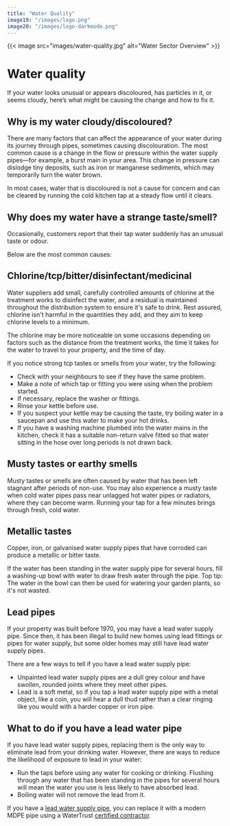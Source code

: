 ```yaml
---
title: "Water Quality"
image19: "/images/logo.png"
image20: "/images/logo-darkmode.png"
---
```


{{< image src="images/water-quality.jpg" alt="Water Sector Overview" >}}

# Water quality

If your water looks unusual or appears discoloured, has particles in it, or seems cloudy, here’s what might be causing the change and how to fix it.

## Why is my water cloudy/discoloured?

There are many factors that can affect the appearance of your water during its journey through pipes, sometimes causing discolouration. The most common cause is a change in the flow or pressure within the water supply pipes—for example, a burst main in your area. This change in pressure can dislodge tiny deposits, such as iron or manganese sediments, which may temporarily turn the water brown.

In most cases, water that is discoloured is not a cause for concern and can be cleared by running the cold kitchen tap at a steady flow until it clears.

## Why does my water have a strange taste/smell?

Occasionally, customers report that their tap water suddenly has an unusual taste or odour.

Below are the most common causes:

## Chlorine/tcp/bitter/disinfectant/medicinal

Water suppliers add small, carefully controlled amounts of chlorine at the treatment works to disinfect the water, and a residual is maintained throughout the distribution system to ensure it's safe to drink. Rest assured, chlorine isn't harmful in the quantities they add, and they aim to keep chlorine levels to a minimum.

The chlorine may be more noticeable on some occasions depending on factors such as the distance from the treatment works, the time it takes for the water to travel to your property, and the time of day.

If you notice strong tcp tastes or smells from your water, try the following:

- Check with your neighbours to see if they have the same problem.
- Make a note of which tap or fitting you were using when the problem started.
- If necessary, replace the washer or fittings.
- Rinse your kettle before use.
- If you suspect your kettle may be causing the taste, try boiling water in a saucepan and use this water to make your hot drinks.
- If you have a washing machine plumbed into the water mains in the kitchen, check it has a suitable non-return valve fitted so that water sitting in the hose over long periods is not drawn back.

## Musty tastes or earthy smells

Musty tastes or smells are often caused by water that has been left stagnant after periods of non-use. You may also experience a musty taste when cold water pipes pass near unlagged hot water pipes or radiators, where they can become warm. Running your tap for a few minutes brings through fresh, cold water.

## Metallic tastes

Copper, iron, or galvanised water supply pipes that have corroded can produce a metallic or bitter taste.

If the water has been standing in the water supply pipe for several hours, fill a washing-up bowl with water to draw fresh water through the pipe. Top tip: The water in the bowl can then be used for watering your garden plants, so it's not wasted.

## Lead pipes

If your property was built before 1970, you may have a lead water supply pipe. Since then, it has been illegal to build new homes using lead fittings or pipes for water supply, but some older homes may still have lead water supply pipes.

There are a few ways to tell if you have a lead water supply pipe:

- Unpainted lead water supply pipes are a dull grey colour and have swollen, rounded joints where they meet other pipes.
- Lead is a soft metal, so if you tap a lead water supply pipe with a metal object, like a coin, you will hear a dull thud rather than a clear ringing like you would with a harder copper or iron pipe.

## What to do if you have a lead water pipe

If you have lead water supply pipes, replacing them is the only way to eliminate lead from your drinking water. However, there are ways to reduce the likelihood of exposure to lead in your water:

- Run the taps before using any water for cooking or drinking. Flushing through any water that has been standing in the pipes for several hours will mean the water you use is less likely to have absorbed lead.
- Boiling water will not remove the lead from it.

If you have a [lead water supply pipe](/lead-pipes), you can replace it with a modern MDPE pipe using a WaterTrust [certified contractor](/approved-plumbers). 

